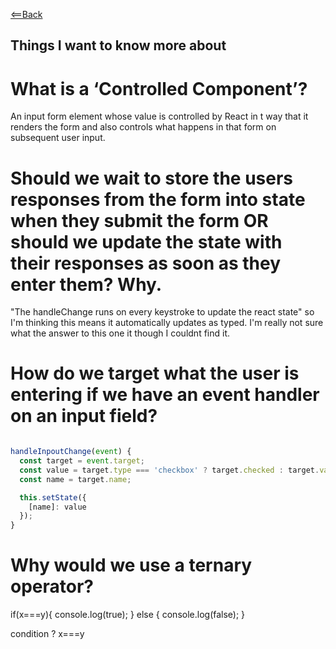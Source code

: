 [<==Back](README.md)

## Things I want to know more about

# What is a ‘Controlled Component’?

An input form element whose value is controlled by React in t way that it renders the form and also controls what happens in that form on subsequent user input.

# Should we wait to store the users responses from the form into state when they submit the form OR should we update the state with their responses as soon as they enter them? Why.


"The handleChange runs on every keystroke to update the react state" so I'm thinking this means it automatically updates as typed. I'm really not sure what the answer to this one it though I couldnt find it.

# How do we target what the user is entering if we have an event handler on an input field?





``` javascript

handleInpoutChange(event) {
  const target = event.target;
  const value = target.type === 'checkbox' ? target.checked : target.value;
  const name = target.name;

  this.setState({
    [name]: value
  });
}

```



# Why would we use a ternary operator?



  if(x===y){
 console.log(true);
  } else {
 console.log(false);
  }

  condition ? x===y 
